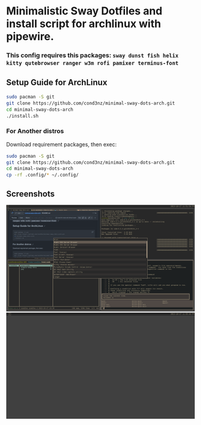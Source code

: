 # Minimalistic Sway Dotfiles and install script for archlinux with pipewire.

### This config requires this packages: ```sway dunst fish helix kitty qutebrowser ranger w3m rofi pamixer terminus-font```

## Setup Guide for ArchLinux
```sh
sudo pacman -S git
git clone https://github.com/cond3nz/minimal-sway-dots-arch.git
cd minimal-sway-dots-arch
./install.sh
```
### For Another distros
Download requirement packages, then exec:
```sh
sudo pacman -S git
git clone https://github.com/cond3nz/minimal-sway-dots-arch.git
cd minimal-sway-dots-arch
cp -rf .config/* ~/.config/
```
## Screenshots
![Alt text](screenshot.png)
![Alt text](screenshot1.png)
